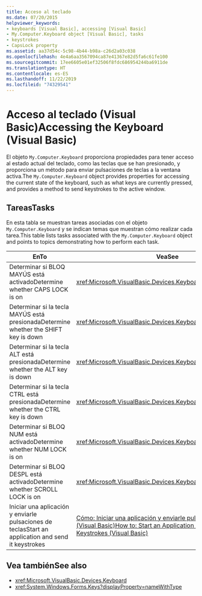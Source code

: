 ```yaml
---
title: Acceso al teclado
ms.date: 07/20/2015
helpviewer_keywords:
- keyboards [Visual Basic], accessing [Visual Basic]
- My.Computer.Keyboard object [Visual Basic], tasks
- keystrokes
- CapsLock property
ms.assetid: aa37d54c-5c98-4b44-b98a-c26d2a03c038
ms.openlocfilehash: 4e4a6aa3567094ca87e41367e82d5fa6c61fe100
ms.sourcegitcommit: 17ee6605e01ef32506f8fdc686954244ba6911de
ms.translationtype: HT
ms.contentlocale: es-ES
ms.lasthandoff: 11/22/2019
ms.locfileid: "74329541"
---
```

# <a name="accessing-the-keyboard-visual-basic"></a><span data-ttu-id="434b2-102">Acceso al teclado (Visual Basic)</span><span class="sxs-lookup"><span data-stu-id="434b2-102">Accessing the Keyboard (Visual Basic)</span></span>

<span data-ttu-id="434b2-103">El objeto `My.Computer.Keyboard` proporciona propiedades para tener acceso al estado actual del teclado, como las teclas que se han presionado, y proporciona un método para enviar pulsaciones de teclas a la ventana activa.</span><span class="sxs-lookup"><span data-stu-id="434b2-103">The `My.Computer.Keyboard` object provides properties for accessing the current state of the keyboard, such as what keys are currently pressed, and provides a method to send keystrokes to the active window.</span></span>  
  
## <a name="tasks"></a><span data-ttu-id="434b2-104">Tareas</span><span class="sxs-lookup"><span data-stu-id="434b2-104">Tasks</span></span>  

 <span data-ttu-id="434b2-105">En esta tabla se muestran tareas asociadas con el objeto `My.Computer.Keyboard` y se indican temas que muestran cómo realizar cada tarea.</span><span class="sxs-lookup"><span data-stu-id="434b2-105">This table lists tasks associated with the `My.Computer.Keyboard` object and points to topics demonstrating how to perform each task.</span></span>  
  
|<span data-ttu-id="434b2-106">En</span><span class="sxs-lookup"><span data-stu-id="434b2-106">To</span></span>|<span data-ttu-id="434b2-107">Vea</span><span class="sxs-lookup"><span data-stu-id="434b2-107">See</span></span>|  
|--------|---------|  
|<span data-ttu-id="434b2-108">Determinar si BLOQ MAYÚS está activado</span><span class="sxs-lookup"><span data-stu-id="434b2-108">Determine whether CAPS LOCK is on</span></span>|<xref:Microsoft.VisualBasic.Devices.Keyboard.CapsLock%2A>|  
|<span data-ttu-id="434b2-109">Determinar si la tecla MAYÚS está presionada</span><span class="sxs-lookup"><span data-stu-id="434b2-109">Determine whether the SHIFT key is down</span></span>|<xref:Microsoft.VisualBasic.Devices.Keyboard.ShiftKeyDown%2A>|  
|<span data-ttu-id="434b2-110">Determinar si la tecla ALT está presionada</span><span class="sxs-lookup"><span data-stu-id="434b2-110">Determine whether the ALT key is down</span></span>|<xref:Microsoft.VisualBasic.Devices.Keyboard.AltKeyDown%2A>|  
|<span data-ttu-id="434b2-111">Determinar si la tecla CTRL está presionada</span><span class="sxs-lookup"><span data-stu-id="434b2-111">Determine whether the CTRL key is down</span></span>|<xref:Microsoft.VisualBasic.Devices.Keyboard.CtrlKeyDown%2A>|  
|<span data-ttu-id="434b2-112">Determinar si BLOQ NUM está activado</span><span class="sxs-lookup"><span data-stu-id="434b2-112">Determine whether NUM LOCK is on</span></span>|<xref:Microsoft.VisualBasic.Devices.Keyboard.NumLock%2A>|  
|<span data-ttu-id="434b2-113">Determinar si BLOQ DESPL está activado</span><span class="sxs-lookup"><span data-stu-id="434b2-113">Determine whether SCROLL LOCK is on</span></span>|<xref:Microsoft.VisualBasic.Devices.Keyboard.ScrollLock%2A>|  
|<span data-ttu-id="434b2-114">Iniciar una aplicación y enviarle pulsaciones de teclas</span><span class="sxs-lookup"><span data-stu-id="434b2-114">Start an application and send it keystrokes</span></span>|[<span data-ttu-id="434b2-115">Cómo: Iniciar una aplicación y enviarle pulsaciones de teclas (Visual Basic)</span><span class="sxs-lookup"><span data-stu-id="434b2-115">How to: Start an Application and Send it Keystrokes (Visual Basic)</span></span>](../../../../visual-basic/developing-apps/programming/computer-resources/how-to-start-an-application-and-send-it-keystrokes.md)|  
  
## <a name="see-also"></a><span data-ttu-id="434b2-116">Vea también</span><span class="sxs-lookup"><span data-stu-id="434b2-116">See also</span></span>

- <xref:Microsoft.VisualBasic.Devices.Keyboard>
- <xref:System.Windows.Forms.Keys?displayProperty=nameWithType>
